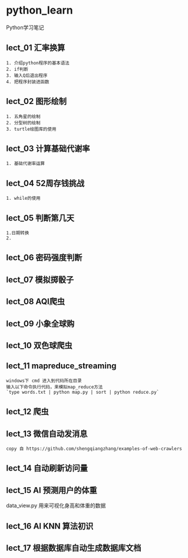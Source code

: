 # python_learn
Python学习笔记

## lect_01 汇率换算
    1. 介绍python程序的基本语法
    2. if判断
    3. 输入Q后退出程序
    4. 把程序封装进函数
## lect_02 图形绘制
    1. 五角星的绘制
    2. 分型树的绘制
    3. turtle绘图库的使用
## lect_03 计算基础代谢率
    1. 基础代谢率运算
## lect_04 52周存钱挑战
    1. while的使用
## lect_05 判断第几天
    1.日期转换
    2.
## lect_06 密码强度判断

## lect_07 模拟掷骰子

## lect_08 AQI爬虫

## lect_09 小象全球购

## lect_10 双色球爬虫

## lect_11 mapreduce_streaming
    windows下 cmd 进入到代码所在目录
    输入以下命令执行代码，来模拟map_reduce方法
    `type words.txt | python map.py | sort | python reduce.py`

## lect_12 爬虫

## lect_13 微信自动发消息
    copy 自 https://github.com/shengqiangzhang/examples-of-web-crawlers 

## lect_14 自动刷新访问量

## lect_15 AI 预测用户的体重
data_view.py 用来可视化身高和体重的数据
## lect_16 AI  KNN 算法初识

## lect_17 根据数据库自动生成数据库文档